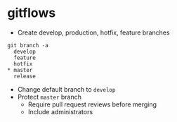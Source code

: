 # gitflows

- Create develop, production, hotfix, feature branches 
```
git branch -a
  develop
  feature
  hotfix
* master
  release
```

- Change default branch to `develop`
- Protect `master` branch 
  - Require pull request reviews before merging
  - Include administrators


